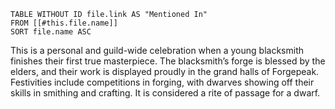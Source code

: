```dataview
TABLE WITHOUT ID file.link AS "Mentioned In"
FROM [[#this.file.name]]
SORT file.name ASC
```

This is a personal and guild-wide celebration when a young blacksmith finishes their first true masterpiece. The blacksmith’s forge is blessed by the elders, and their work is displayed proudly in the grand halls of Forgepeak. Festivities include competitions in forging, with dwarves showing off their skills in smithing and crafting. It is considered a rite of passage for a dwarf.